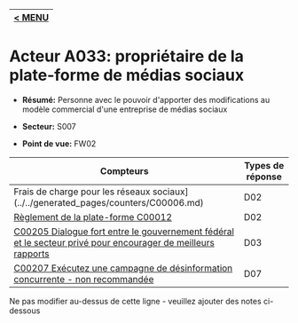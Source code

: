 |[< MENU](../README.md)|
|---|
# Acteur A033: propriétaire de la plate-forme de médias sociaux

* **Résumé:** Personne avec le pouvoir d'apporter des modifications au modèle commercial d'une entreprise de médias sociaux

* **Secteur:** S007

* **Point de vue:** FW02


|Compteurs |Types de réponse |
|-------- |-------------- |
|Frais de charge pour les réseaux sociaux](../../generated_pages/counters/C00006.md) |D02 |
|[Règlement de la plate-forme C00012](../../generated_pages/counters/C00012.md) |D02 |
|[C00205 Dialogue fort entre le gouvernement fédéral et le secteur privé pour encourager de meilleurs rapports](../../generated_pages/counters/C00205.md) |D03 |
|[C00207 Exécutez une campagne de désinformation concurrente - non recommandée](../../generated_pages/counters/C00207.md) |D07 |


Ne pas modifier au-dessus de cette ligne - veuillez ajouter des notes ci-dessous